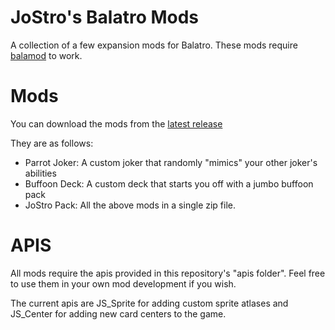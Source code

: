 # JoStro's Balatro Mods
A collection of a few expansion mods for Balatro.
These mods require [balamod](https://github.com/UwUDev/balamod) to work.

# Mods
You can download the mods from the [latest release](https://github.com/JopStro/BalatroMods/releases/latest)

They are as follows:

* Parrot Joker: A custom joker that randomly "mimics" your other joker's abilities
* Buffoon Deck: A custom deck that starts you off with a jumbo buffoon pack
* JoStro Pack: All the above mods in a single zip file.

# APIS
All mods require the apis provided in this repository's "apis folder".
Feel free to use them in your own mod development if you wish.

The current apis are JS_Sprite for adding custom sprite atlases and JS_Center for adding new card centers to the game.
